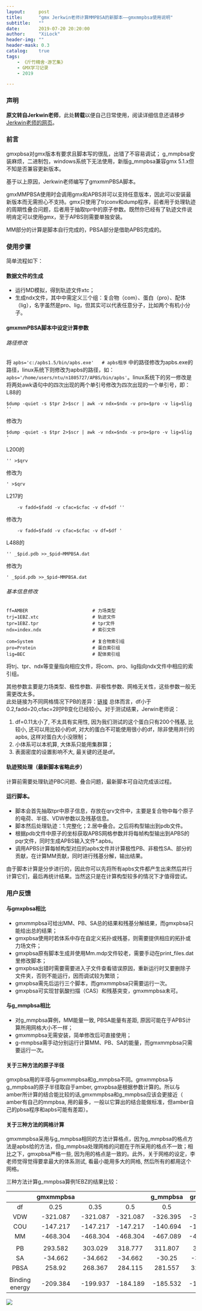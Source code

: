 ```yaml
---
layout:     post
title:      "gmx Jerkwin老师计算MMPBSA的新脚本——gmxmmpbsa使用说明"
subtitle:   ""
date:       2019-07-20 20:20:00
author:     "XiLock"
header-img: ""
header-mask: 0.3
catalog:    true
tags:
    - 《斤竹精舍·游艺集》
    - GMX学习记录
    - 2019

---
```


### 声明

**原文转自Jerkwin老师**，此处**转载**以便自己日常使用，阅读详细信息还请移步[Jerkwin老师的网页](https://github.com/Jerkwin/gmxtool)。  

### 前言
gmxpbsa对gmx版本有要求且脚本写的很乱，出错了不容易调试；
g_mmpbsa安装麻烦，二进制包，windows系统下无法使用，新版g_mmpbsa兼容gmx 5.1.x但不知是否兼容更新版本。

基于以上原因，Jerkwin老师编写了gmxmmPBSA脚本。

gmxMMPBSA使用时会调用gmx和APBS并可以支持任意版本，因此可以安装最新版本而无需担心不支持。gmx只使用了trjconv和dump程序，前者用于处理轨迹的周期性叠合问题，后者用于抽取tpr中的原子参数。既然你已经有了轨迹文件说明肯定可以使用gmx，至于APBS则需要单独安装。

MM部分的计算是脚本自行完成的，PBSA部分是借助APBS完成的。

### 使用步骤
简单流程如下：
#### 数据文件的生成
- 运行MD模拟，得到轨迹文件xtc；
- 生成ndx文件，其中中需定义三个组：复合物（com）、蛋白（pro）、配体（lig），名字虽然是pro、lig，但其实可以代表任意分子，比如两个有机小分子。

#### gmxmmPBSA脚本中设定计算参数

###### 路径修改
将 `apbs='c:/apbs1.5/bin/apbs.exe'	# apbs程序` 中的路径修改为apbs.exe的路径，linux系统下则修改为apbs的路径，如： `apbs='/home/users/ntu/n1805727/APBS/bin/apbs'`。linux系统下的另一修改是将两处awk语句中的四次出现的两个单引号修改为四次出现的一个单引号，即：
L88的
```
$dump -quiet -s $tpr 2>$scr | awk -v ndx=$ndx -v pro=$pro -v lig=$lig ''
```
修改为
```
$dump -quiet -s $tpr 2>$scr | awk -v ndx=$ndx -v pro=$pro -v lig=$lig '
```
L200的
```
'' >$qrv
```
修改为
```
' >$qrv
```
L217的
```
	-v fadd=$fadd -v cfac=$cfac -v df=$df ''
```
修改为
```
	-v fadd=$fadd -v cfac=$cfac -v df=$df '
```
L488的
```
'' _$pid.pdb >>_$pid~MMPBSA.dat
```
修改为
```
' _$pid.pdb >>_$pid~MMPBSA.dat
```

###### 基本信息修改
```
ff=AMBER						# 力场类型
trj=1EBZ.xtc					# 轨迹文件
tpr=1EBZ.tpr					# tpr文件
ndx=index.ndx					# 索引文件

com=System						# 复合物索引组
pro=Protein						# 蛋白索引组
lig=BEC							# 配体索引组
```

将trj、tpr、ndx等变量指向相应文件，将com、pro、lig指向ndx文件中相应的索引组。

其他参数主要是力场类型、极性参数、非极性参数、网格无关性，这些参数一般无需更改太多。  
此处链接为不同网格情况下PB的差异：[链接](https://github.com/molakirlee/Blog_Attachment_A/blob/main/gmx/gmxmmpbsa_test.xlsx)
总体而言，df小于0.2,fadd=20,cfac=2时PB变化已经较小。对于测试结果，Jerwin老师说：
1. df=0.11太小了, 不太具有实用性, 因为我们测试的这个蛋白只有200个残基, 比较小, 还可以用比较小的df, 对大的蛋白不可能使用很小的df，除非使用并行的apbs, 这样对蛋白大小没限制；
1. 小体系可以本机算, 大体系只能用集群算；
1. 表面密度的设置影响不大, 最关键的还是df。

#### 轨迹预处理（最新脚本省略此步）
计算前需要处理轨迹PBC问题、叠合问题，最新脚本可自动完成该过程。

#### 运行脚本。
- 脚本会首先抽取tpr中原子信息，存放在qrv文件中，主要是复合物中每个原子的电荷、半径、VDW参数以及残基信息。
- 脚本然后处理轨迹：1.完整化；2.居中叠合。之后将构型输出到pdb文件。
- 根据pdb文件中原子的坐标获取APBS网格参数并将每帧构型输出到APBS的pqr文件，同时生成APBS输入文件*.apbs。
- 调用APBS计算每帧构型对应的apbs文件并计算极性PB、非极性SA、部分的贡献，在计算MM贡献，同时进行残基分解，输出结果。

由于脚本计算是分步进行的，因此你可以先将所有apbs文件都产生出来然后并行计算它们，最后再统计结果。当然这只是在计算构型较多的情况下才值得尝试。

### 用户反馈
#### 与gmxpbsa相比
- gmxmmpbsa可给出MM、PB、SA总的结果和残基分解结果，而gmxpbsa只能给出总的结果；
- gmxpbsa使用时若体系中存在自定义拓扑或残基，则需要提供相应的拓扑或力场文件；
- gmxpbsa原有脚本生成并使用Mm.mdp文件较老，需要手动在print_files.dat里修改脚本；
- gmxpbsa出错时需要需要进入子文件查看错误原因，重新运行时又要删除子文件夹，否则不能运行，因而调试较为繁琐；
- gmxpbsa需先后运行三个脚本，而gmxmmpbsa只需要运行一次。
- gmxpbsa可实现甘氨酸扫描（CAS）和残基突变，gmxmmpbsa未可。

#### 与g_mmpbsa相比
- 对g_mmpbsa算例，MM能量一致, PBSA能量有差距, 原因可能在于APBS计算所用网格大小不一样；
- gmxmmpbsa无需安装，简单修改后可直接使用；
- g-mmpbsa需手动分别运行计算MM、PB、SA的能量，而gmxmmpbsa只需要运行一次。

#### 关于三种方法的原子半径
gmxpbsa用的半径与gmxmmpbsa和g_mmpbsa不同。gmxmmpbsa与g_mmpbsa的原子半径取自于amber, gmxpbsa是根据参数计算的。所以与amber所计算的结合能比较的话,gmxmmpbsa和g_mmpbsa应该会更接近（ amber有自己的mmpbsa, 用的最多，一般以它算出的结合能做标准，但amber自己的pbsa程序和apbs可能有差距）。

#### 关于三种方法的网格计算
gmxmmpbsa采用与g_mmpbsa相同的方法计算格点，因为g_mmpbsa的格点方法是apbs给的方法，但g_mmpbsa处理网格的问题在于所采用的格点不一致；相比之下，gmxpbsa严格一些, 因为用的格点是一致的。此外，关于网格的设定，李老师觉得觉得要拿最大的体系测试, 看最小能用多大的网格, 然后所有的都用这个网格。

三种方法计算g_mmpbsa算例1EBZ的结果比较：

||gmxmmpbsa|||g_mmpbsa|gmxpbsa|
|:----:|:----:|:----:|:----:|:----:|:----:| 
|df|0.25|0.35|0.5|0.5|0.5|
|VDW|-321.087|-321.087|-321.087|-326.395|-324.708|
|COU|-147.217|-147.217|-147.217|-140.694|-154.925|
|MM|-468.304|-468.304|-468.304|-467.089|-479.633|
|||||||
|PB|293.582|303.029|318.777|311.807|358.44|
|SA|-34.662|-34.662|-34.662|-30.25|-30.378|
|PBSA|258.92|268.367|284.115|281.557|328.062|
|||||||
|Binding energy|-209.384|-199.937|-184.189|-185.532|-151.571|



![](/img/wc-tail.GIF)
